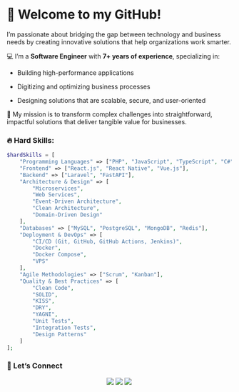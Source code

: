 # 👋 Welcome to my GitHub!

I’m passionate about bridging the gap between technology and business needs by creating innovative solutions that help organizations work smarter.

💻 I’m a **Software Engineer** with **7+ years of experience**, specializing in:

- Building high-performance applications

- Digitizing and optimizing business processes

- Designing solutions that are scalable, secure, and user-oriented

🚀 My mission is to transform complex challenges into straightforward, impactful solutions that deliver tangible value for businesses.




### 🔥 Hard Skills:

```php
$hardSkills = [
    "Programming Languages" => ["PHP", "JavaScript", "TypeScript", "C#", "Java", "Python"],
    "Frontend" => ["React.js", "React Native", "Vue.js"],
    "Backend" => ["Laravel", "FastAPI"],
    "Architecture & Design" => [
        "Microservices",
        "Web Services",
        "Event-Driven Architecture",
        "Clean Architecture",
        "Domain-Driven Design"
    ],
    "Databases" => ["MySQL", "PostgreSQL", "MongoDB", "Redis"],
    "Deployment & DevOps" => [
        "CI/CD (Git, GitHub, GitHub Actions, Jenkins)",
        "Docker",
        "Docker Compose",
        "VPS"
    ],
    "Agile Methodologies" => ["Scrum", "Kanban"],
    "Quality & Best Practices" => [
        "Clean Code",
        "SOLID",
        "KISS",
        "DRY",
        "YAGNI",
        "Unit Tests",
        "Integration Tests",
        "Design Patterns"
    ]
];
```


### 🤝 Let’s Connect  

<p align="center">
  <a href="https://www.linkedin.com/in/imadeddinebetar" target="_blank"><img src="https://img.shields.io/badge/LinkedIn-0a66c2?style=for-the-badge&logo=linkedin&logoColor=white"/></a>
  <a href="mailto:contact@imadeddinebetar.com"><img src="https://img.shields.io/badge/Email-D14836?style=for-the-badge&logo=gmail&logoColor=white"/></a>
  <a href="https://imadeddinebetar.com"><img src="https://img.shields.io/badge/Portfolio-000000?style=for-the-badge&logo=vercel&logoColor=white"/></a>
</p>  
